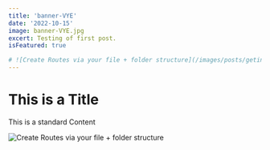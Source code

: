 ```yaml
---
title: 'banner-VYE'
date: '2022-10-15'
image: banner-VYE.jpg
excert: Testing of first post.
isFeatured: true

# ![Create Routes via your file + folder structure](/images/posts/geting-started/getting-started-nextjs.png)
---
```

# This is a Title
This is a standard Content

![Create Routes via your file + folder structure](banner-VYE.jpg)